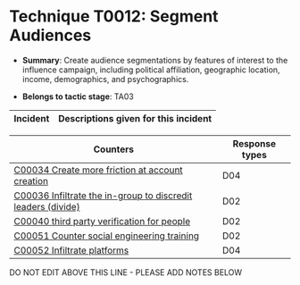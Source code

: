 # Technique T0012: Segment Audiences

* **Summary**: Create audience segmentations by features of interest to the influence campaign, including political affiliation, geographic location, income, demographics, and psychographics. 

* **Belongs to tactic stage**: TA03


| Incident | Descriptions given for this incident |
| -------- | -------------------- |



| Counters | Response types |
| -------- | -------------- |
| [C00034 Create more friction at account creation](../generated_pages/counters/C00034.md) | D04 |
| [C00036 Infiltrate the in-group to discredit leaders (divide)](../generated_pages/counters/C00036.md) | D02 |
| [C00040 third party verification for people](../generated_pages/counters/C00040.md) | D02 |
| [C00051 Counter social engineering training](../generated_pages/counters/C00051.md) | D02 |
| [C00052 Infiltrate platforms](../generated_pages/counters/C00052.md) | D04 |


DO NOT EDIT ABOVE THIS LINE - PLEASE ADD NOTES BELOW